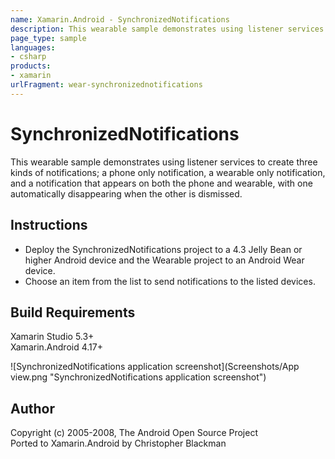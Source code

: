 ```yaml
---
name: Xamarin.Android - SynchronizedNotifications
description: This wearable sample demonstrates using listener services to create three kinds of notifications; a phone only notification, a wearable only...
page_type: sample
languages:
- csharp
products:
- xamarin
urlFragment: wear-synchronizednotifications
---
```

# SynchronizedNotifications
This wearable sample demonstrates using listener services to create three kinds of notifications; a phone only notification, a wearable only notification, and a notification that appears on both the phone and wearable, with one automatically disappearing when the other is dismissed.

## Instructions
* Deploy the SynchronizedNotifications project to a 4.3 Jelly Bean or higher Android device and the Wearable project to an Android Wear device.
* Choose an item from the list to send notifications to the listed devices.

## Build Requirements
Xamarin Studio 5.3+  
Xamarin.Android 4.17+

![SynchronizedNotifications application screenshot](Screenshots/App view.png "SynchronizedNotifications application screenshot")

## Author   
Copyright (c) 2005-2008, The Android Open Source Project  
Ported to Xamarin.Android by Christopher Blackman
